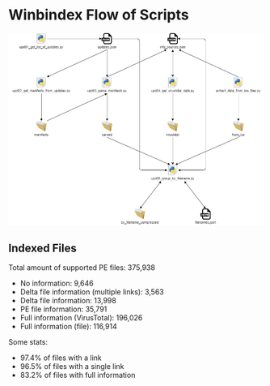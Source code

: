 # Winbindex Flow of Scripts

![winbindex-scripts-flow.png](winbindex-scripts-flow.png)

## Indexed Files

<!--FileStats-->
Total amount of supported PE files: 375,938

* No information: 9,646
* Delta file information (multiple links): 3,563
* Delta file information: 13,998
* PE file information: 35,791
* Full information (VirusTotal): 196,026
* Full information (file): 116,914

Some stats:

* 97.4% of files with a link
* 96.5% of files with a single link
* 83.2% of files with full information
<!--/FileStats-->
